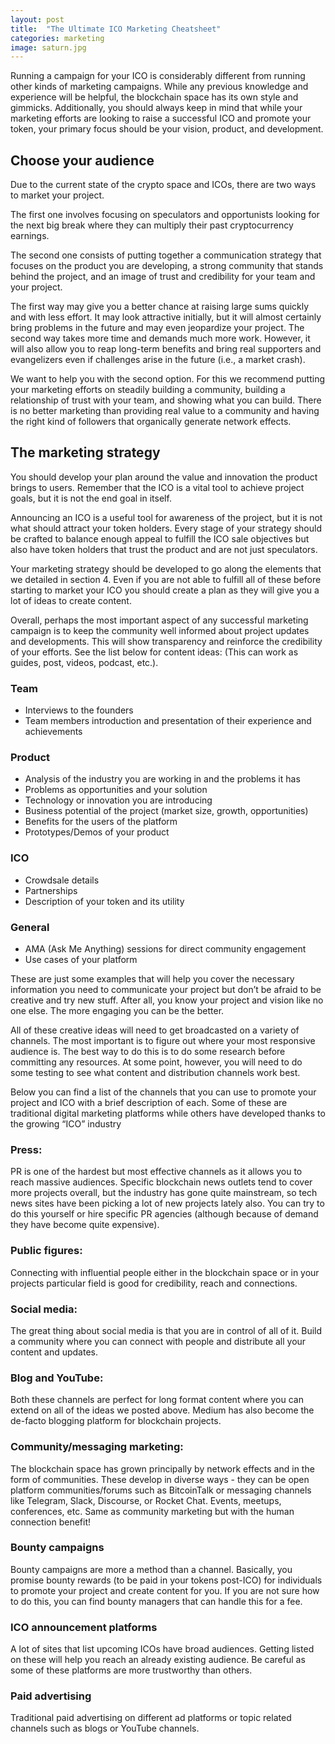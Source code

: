 ```yaml
---
layout: post
title:  "The Ultimate ICO Marketing Cheatsheet"
categories: marketing
image: saturn.jpg
---
```


Running a campaign for your ICO is considerably different from running other kinds of marketing campaigns.
While any previous knowledge and experience will be helpful, the blockchain space has its own style and gimmicks.
Additionally, you should always keep in mind that while your marketing efforts are looking to raise a successful
ICO and promote your token, your primary focus should be your vision, product, and development.

## Choose your audience
Due to the current state of the crypto space and
ICOs, there are two ways to market your project.

The first one involves focusing on speculators and
opportunists looking for the next big break where
they can multiply their past cryptocurrency earnings.

The second one consists of putting together a
communication strategy that focuses on the product
you are developing, a strong community that stands
behind the project, and an image of trust and
credibility for your team and your project.

The first way may give you a better chance at raising
large sums quickly and with less effort. It may look
attractive initially, but it will almost certainly bring
problems in the future and may even jeopardize
your project. The second way takes more time and
demands much more work. However, it will also
allow you to reap long-term benefits and bring real
supporters and evangelizers even if challenges arise
in the future (i.e., a market crash).

We want to help you with the second option. For
this we recommend putting your marketing efforts
on steadily building a community, building a
relationship of trust with your team, and showing
what you can build. There is no better marketing
than providing real value to a community and having
the right kind of followers that organically generate
network effects.

## The marketing strategy
You should develop your plan around the value and
innovation the product brings to users. Remember
that the ICO is a vital tool to achieve project goals,
but it is not the end goal in itself.

Announcing an ICO is a useful tool for awareness
of the project, but it is not what should attract your
token holders. Every stage of your strategy should
be crafted to balance enough appeal to fulfill the
ICO sale objectives but also have token holders that
trust the product and are not just speculators.

Your marketing strategy should be developed to go
along the elements that we detailed in section 4.
Even if you are not able to fulfill all of these before
starting to market your ICO you should create a plan
as they will give you a lot of ideas to create content.

Overall, perhaps the most important aspect of
any successful marketing campaign is to keep the
community well informed about project updates
and developments. This will show transparency and
reinforce the credibility of your efforts. See the list
below for content ideas: (This can work as guides,
post, videos, podcast, etc.).

### Team
- Interviews to the founders
- Team members introduction and presentation of
their experience and achievements

### Product
- Analysis of the industry you are working in and the
problems it has
- Problems as opportunities and your solution
- Technology or innovation you are introducing
- Business potential of the project (market size,
growth, opportunities)
- Benefits for the users of the platform
- Prototypes/Demos of your product

### ICO
- Crowdsale details
- Partnerships
- Description of your token and its utility

### General
- AMA (Ask Me Anything) sessions for direct
community engagement
- Use cases of your platform

These are just some examples that will help you cover
the necessary information you need to communicate
your project but don’t be afraid to be creative and
try new stuff. After all, you know your project and
vision like no one else. The more engaging you can
be the better.

All of these creative ideas will need to get broadcasted
on a variety of channels. The most important is to
figure out where your most responsive audience is.
The best way to do this is to do some research before 
committing any resources. At some point, however,
you will need to do some testing to see what content
and distribution channels work best.

Below you can find a list of the channels that you can
use to promote your project and ICO with a brief
description of each. Some of these are traditional
digital marketing platforms while others have
developed thanks to the growing “ICO” industry

### Press:
PR is one of the hardest but most effective channels
as it allows you to reach massive audiences. Specific
blockchain news outlets tend to cover more projects
overall, but the industry has gone quite mainstream,
so tech news sites have been picking a lot of new
projects lately also. You can try to do this yourself
or hire specific PR agencies (although because of
demand they have become quite expensive).

### Public figures:
Connecting with influential people either in the
blockchain space or in your projects particular field
is good for credibility, reach and connections.

### Social media:
The great thing about social media is that you are in
control of all of it. Build a community where you can
connect with people and distribute all your content
and updates.

### Blog and YouTube:
Both these channels are perfect for long format
content where you can extend on all of the ideas we
posted above. Medium has also become the de-facto
blogging platform for blockchain projects.

### Community/messaging marketing:
The blockchain space has grown principally by
network effects and in the form of communities.
These develop in diverse ways - they can be open
platform communities/forums such as BitcoinTalk
or messaging channels like Telegram, Slack,
Discourse, or Rocket Chat.
Events, meetups, conferences, etc.
Same as community marketing but with the human
connection benefit!

### Bounty campaigns
Bounty campaigns are more a method than a
channel. Basically, you promise bounty rewards (to
be paid in your tokens post-ICO) for individuals to
promote your project and create content for you. If
you are not sure how to do this, you can find bounty
managers that can handle this for a fee.

### ICO announcement platforms
A lot of sites that list upcoming ICOs have broad
audiences. Getting listed on these will help you reach
an already existing audience. Be careful as some of
these platforms are more trustworthy than others.

### Paid advertising
Traditional paid advertising on different ad
platforms or topic related channels such as blogs or
YouTube channels.